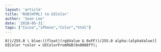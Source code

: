 ```yaml
---
layout: 'article'
title: 'RGB(HTML) to UIColor'
author: 'Sean Lee'
date: '2010-05-31'
tags: ["Cocoa","iPhone","Color","html"]
---
```


	8))/255.0 \ blue:((float)(rgbValue & 0xFF))/255.0 alpha:(alphaValue)] UIColor *color = UIColorFromRGB(0x0088ff);
